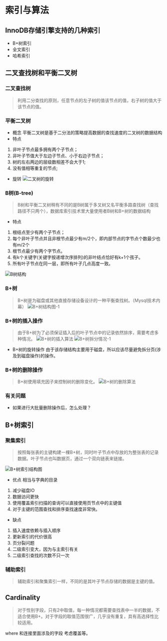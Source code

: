 # 索引与算法

## InnoDB存储引擎支持的几种索引
- B+树索引
- 全文索引
- 哈希索引

## 二叉查找树和平衡二叉树

### 二叉查找树
>利用二分查找的原则，任意节点的左子树的值该节点的值，右子树的值大于该节点的值。

### 平衡二叉树
- 概念
平衡二叉树是基于二分法的策略提高数据的查找速度的二叉树的数据结构
- 特点
1. 非叶子节点最多拥有两个子节点；
2. 非叶子节值大于左边子节点、小于右边子节点；
3. 树的左右两边的层级数相差不会大于1;
4. 没有值相等重复的节点;

- 旋转
![二叉树的旋转](../../img/二叉树的旋转.png)

### B树(B-tree)
>B树和平衡二叉树稍有不同的是B树属于多叉树又名平衡多路查找树（查找路径不只两个），数据库索引技术里大量使用者B树和B+树的数据结构
- 特点
1. 根结点至少有两个子节点；
2. 每个非叶子节点并且非根节点最少有m/2个，即内部节点的字节点个数最少也有m/2个
3. 根节点最少有两个字节点。
4. 有k个关键字(关键字按递增次序排列)的非叶结点恰好有k+1个孩子。
5. 所有叶子节点在同一层，即所有叶子几点高度一致。

![B树结构](../../img/B树结构.png)

### B+树
>B+树是为磁盘或其他直接存储设备设计的一种平衡查找树。（Mysql技术内幕）
![B+树结构图-1](../../img/B+树结构图-1.png)

### B+树的插入操作
>由于B+树为了必须保证插入后的叶子节点中的记录依然排序，需要考虑多种情况。
![B+树的插入算法](../../img/B+树的插入算法.png)
![B+树拆分情况-1](../../img/B+树拆分情况-1.png)
- B+树的旋转操作
由于该存储结构主要用于磁盘，所以应该尽量避免拆分页(涉及到磁盘操作)的操作。

### B+树的删除操作
>B+树使用填充因子来控制树的删除变化。
![B+树的删除算法](../../img/B+树的删除算法.png)


### 有关问题
- 如果进行大批量删除操作后，怎么处理？

## B+树索引

### 聚集索引
>按照每张表的主键构建一棵B+树，同时叶子节点中存放的为整张表的记录数据。叶子节点也叫数据页，通过一个双向链表来链接。

![B+树索引结构图](../../img/B+树索引结构图.png)
- 优点
相当与字典的目录

1. 减少磁盘IO
2. 数据访问更快
3. 使用覆盖索引扫描的查询可以直接使用页节点中的主键值
4. 对于主键的范围查找和排序查找速度非常快。
- 缺点
1. 插入速度依赖与插入顺序
2. 更新索引的代价很高
3. 页分裂问题
4. 二级索引变大，因为与主索引有关
5. 二级索引查找的次数不只一次

### 辅助索引
>辅助索引和聚集索引一样，不同的是其叶子节点存储的数据是主键的值。

## Cardinality
>对于性别字段，只有2中取值，每一种情况都需要查找表中一半的数据，不适合使用B+。对于字段的取值范围很广，几乎没有重复，具有高选择性比较适用。

where 和连接里面涉及的字段 考虑覆盖等。

